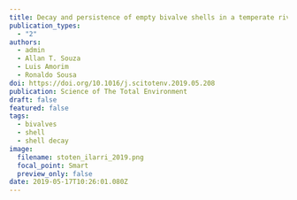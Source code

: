 ```yaml
---
title: Decay and persistence of empty bivalve shells in a temperate riverine system
publication_types:
  - "2"
authors:
  - admin
  - Allan T. Souza
  - Luis Amorim
  - Ronaldo Sousa
doi: https://doi.org/10.1016/j.scitotenv.2019.05.208
publication: Science of The Total Environment
draft: false
featured: false
tags:
  - bivalves
  - shell
  - shell decay
image:
  filename: stoten_ilarri_2019.png
  focal_point: Smart
  preview_only: false
date: 2019-05-17T10:26:01.080Z
---
```

